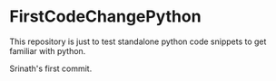 FirstCodeChangePython
=====================
This repository is just to test standalone python code snippets to get familiar with python.

Srinath's first commit.